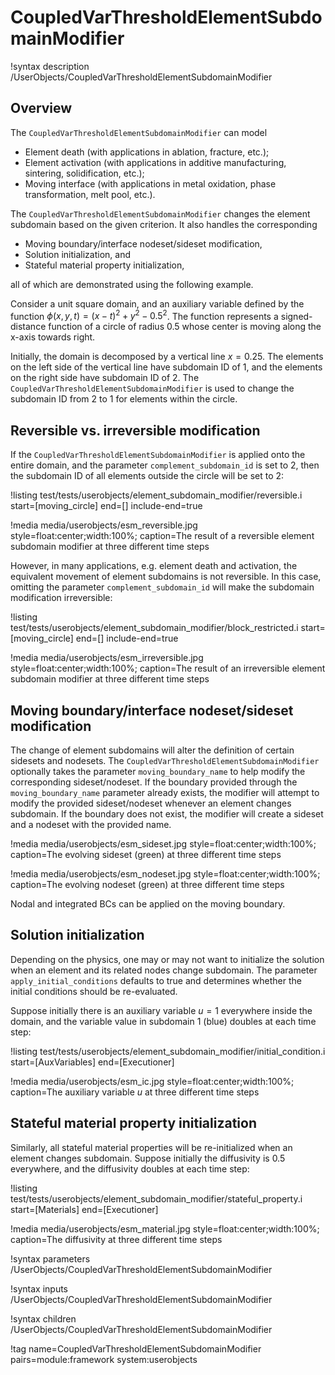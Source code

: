# CoupledVarThresholdElementSubdomainModifier

!syntax description /UserObjects/CoupledVarThresholdElementSubdomainModifier

## Overview

The `CoupledVarThresholdElementSubdomainModifier` can model

- Element death (with applications in ablation, fracture, etc.);
- Element activation (with applications in additive manufacturing, sintering, solidification, etc.);
- Moving interface (with applications in metal oxidation, phase transformation, melt pool, etc.).

The `CoupledVarThresholdElementSubdomainModifier` changes the element subdomain based on the given criterion. It also handles the corresponding

- Moving boundary/interface nodeset/sideset modification,
- Solution initialization, and
- Stateful material property initialization,

all of which are demonstrated using the following example.

Consider a unit square domain, and an auxiliary variable defined by the function $\phi(x,y,t) = (x-t)^2+y^2-0.5^2$. The function represents a signed-distance function of a circle of radius $0.5$ whose center is moving along the x-axis towards right.

Initially, the domain is decomposed by a vertical line $x=0.25$. The elements on the left side of the vertical line have subdomain ID of 1, and the elements on the right side have subdomain ID of 2. The `CoupledVarThresholdElementSubdomainModifier` is used to change the subdomain ID from 2 to 1 for elements within the circle.

## Reversible vs. irreversible modification

If the `CoupledVarThresholdElementSubdomainModifier` is applied onto the entire domain, and the parameter `complement_subdomain_id` is set to 2, then the subdomain ID of all elements outside the circle will be set to 2:

!listing test/tests/userobjects/element_subdomain_modifier/reversible.i start=[moving_circle] end=[] include-end=true

!media media/userobjects/esm_reversible.jpg style=float:center;width:100%; caption=The result of a reversible element subdomain modifier at three different time steps

However, in many applications, e.g. element death and activation, the equivalent movement of element subdomains is not reversible. In this case, omitting the parameter `complement_subdomain_id` will make the subdomain modification irreversible:

!listing test/tests/userobjects/element_subdomain_modifier/block_restricted.i start=[moving_circle] end=[] include-end=true

!media media/userobjects/esm_irreversible.jpg style=float:center;width:100%; caption=The result of an irreversible element subdomain modifier at three different time steps

## Moving boundary/interface nodeset/sideset modification

The change of element subdomains will alter the definition of certain sidesets and nodesets. The `CoupledVarThresholdElementSubdomainModifier` optionally takes the parameter `moving_boundary_name` to help modify the corresponding sideset/nodeset. If the boundary provided through the `moving_boundary_name` parameter already exists, the modifier will attempt to modify the provided sideset/nodeset whenever an element changes subdomain. If the boundary does not exist, the modifier will create a sideset and a nodeset with the provided name.

!media media/userobjects/esm_sideset.jpg style=float:center;width:100%; caption=The evolving sideset (green) at three different time steps

!media media/userobjects/esm_nodeset.jpg style=float:center;width:100%; caption=The evolving nodeset (green) at three different time steps

Nodal and integrated BCs can be applied on the moving boundary.

## Solution initialization

Depending on the physics, one may or may not want to initialize the solution when an element and its related nodes change subdomain.
The parameter `apply_initial_conditions` defaults to true and determines whether the initial conditions should be re-evaluated.

Suppose initially there is an auxiliary variable $u=1$ everywhere inside the domain, and the variable value in subdomain 1 (blue) doubles at each time step:

!listing test/tests/userobjects/element_subdomain_modifier/initial_condition.i start=[AuxVariables] end=[Executioner]

!media media/userobjects/esm_ic.jpg style=float:center;width:100%; caption=The auxiliary variable $u$ at three different time steps

## Stateful material property initialization

Similarly, all stateful material properties will be re-initialized when an element changes subdomain. Suppose initially the diffusivity is $0.5$ everywhere, and the diffusivity doubles at each time step:

!listing test/tests/userobjects/element_subdomain_modifier/stateful_property.i start=[Materials] end=[Executioner]

!media media/userobjects/esm_material.jpg style=float:center;width:100%; caption=The diffusivity at three different time steps

!syntax parameters /UserObjects/CoupledVarThresholdElementSubdomainModifier

!syntax inputs /UserObjects/CoupledVarThresholdElementSubdomainModifier

!syntax children /UserObjects/CoupledVarThresholdElementSubdomainModifier

!tag name=CoupledVarThresholdElementSubdomainModifier pairs=module:framework system:userobjects
